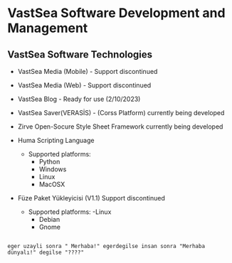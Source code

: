 # VastSea Software Development and Management

## VastSea Software Technologies
- VastSea Media (Mobile) - Support discontinued
- VastSea Media (Web) - Support discontinued
- VastSea Blog - Ready for use (2/10/2023)
- VastSea Saver(VERASİS) - (Corss Platform) currently being developed
- Zirve Open-Socure Style Sheet Framework currently being developed
- Huma Scripting Language
  - Supported platforms:
    - Python
    - Windows
    - Linux
    - MacOSX
 
- Füze Paket Yükleyicisi (V1.1) Support discontinued
  - Supported platforms:
    -Linux
      - Debian
      - Gnome
```HumaBetik
 
eger uzayli sonra " Merhaba!" egerdegilse insan sonra "Merhaba dünyalı!" degilse "????" 
